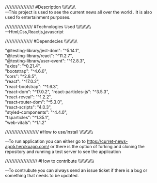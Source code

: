 /////////////////// #Description   \\\\\\\\\\\\\\\\\\\\\
--This project is used to see the current news all over the world . It is also used fo entertainment purposes.

//////////////////  #Technologies Used \\\\\\\\\\\\\\\\\\\\\\\
 --Html,Css,Reactjs,javascript

////////////////// #Dependecies \\\\\\\\\\\\\\\\\\\

 "@testing-library/jest-dom": "^5.14.1",<br />
    "@testing-library/react": "^11.2.7",<br />
    "@testing-library/user-event": "^12.8.3",<br />
    "axios": "^0.21.4",<br />
    "bootstrap": "^4.6.0",<br />
    "cors": "^2.8.5",<br />
    "react": "^17.0.2",<br />
    "react-bootstrap": "^1.6.3",<br />
    "react-dom": "^17.0.2",
    "react-particles-js": "^3.5.3",<br />
    "react-reveal": "^1.2.2",<br />
    "react-router-dom": "^5.3.0",<br />
    "react-scripts": "4.0.3",<br />
    "styled-components": "^4.4.0",<br />
    "tsparticles": "^1.35.1",<br />
    "web-vitals": "^1.1.2"<br />

////////////////////// #How to use/install \\\\\\\\\\\\\\\\\\\

--To run application you can either go to https://curret-news-app5.herokuapp.com/  or there is the option of forking and cloning the repository and running a test server to see the application


///////////////////// #How to contribute \\\\\\\\\\\\\\\\\\\\\\\\

--To contrubute you can always send an issue ticket if there is a bug or something that needs to be updated.